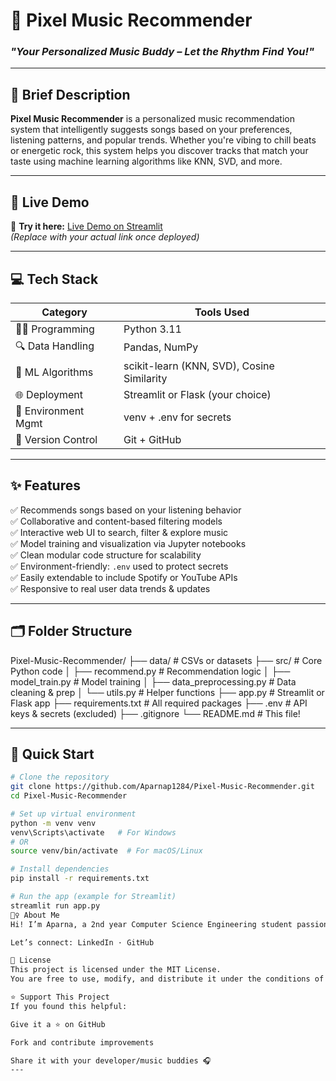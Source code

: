 # 🎵 Pixel Music Recommender  
### *"Your Personalized Music Buddy – Let the Rhythm Find You!"*

---

## 📌 Brief Description

**Pixel Music Recommender** is a personalized music recommendation system that intelligently suggests songs based on your preferences, listening patterns, and popular trends. Whether you're vibing to chill beats or energetic rock, this system helps you discover tracks that match your taste using machine learning algorithms like KNN, SVD, and more.

---

## 🔗 Live Demo

🚀 **Try it here:** [Live Demo on Streamlit](https://pixel-music.streamlit.app)  
*(Replace with your actual link once deployed)*

---

## 💻 Tech Stack

| Category            | Tools Used                                    |
|---------------------|-----------------------------------------------|
| 👨‍💻 Programming     | Python 3.11                                    |
| 🔍 Data Handling     | Pandas, NumPy                                 |
| 🧠 ML Algorithms     | scikit-learn (KNN, SVD), Cosine Similarity    |
| 🌐 Deployment        | Streamlit or Flask (your choice)              |
| 🧪 Environment Mgmt | venv + .env for secrets                        |
| 🔐 Version Control   | Git + GitHub                                  |

---

## ✨ Features

✅ Recommends songs based on your listening behavior  
✅ Collaborative and content-based filtering models  
✅ Interactive web UI to search, filter & explore music  
✅ Model training and visualization via Jupyter notebooks  
✅ Clean modular code structure for scalability  
✅ Environment-friendly: `.env` used to protect secrets  
✅ Easily extendable to include Spotify or YouTube APIs  
✅ Responsive to real user data trends & updates

---

## 🗂️ Folder Structure

Pixel-Music-Recommender/
├── data/ # CSVs or datasets
├── src/ # Core Python code
│ ├── recommend.py # Recommendation logic
│ ├── model_train.py # Model training
│ ├── data_preprocessing.py # Data cleaning & prep
│ └── utils.py # Helper functions
├── app.py # Streamlit or Flask app
├── requirements.txt # All required packages
├── .env # API keys & secrets (excluded)
├── .gitignore
└── README.md # This file!


---

## 🚀 Quick Start

```bash
# Clone the repository
git clone https://github.com/Aparnap1284/Pixel-Music-Recommender.git
cd Pixel-Music-Recommender

# Set up virtual environment
python -m venv venv
venv\Scripts\activate   # For Windows
# OR
source venv/bin/activate  # For macOS/Linux

# Install dependencies
pip install -r requirements.txt

# Run the app (example for Streamlit)
streamlit run app.py
🙋‍♀️ About Me
Hi! I’m Aparna, a 2nd year Computer Science Engineering student passionate about building AI-powered tools, especially ones that combine creativity with data — like this music recommender!

Let’s connect: LinkedIn · GitHub

📃 License
This project is licensed under the MIT License.
You are free to use, modify, and distribute it under the conditions of the license.

⭐️ Support This Project
If you found this helpful:

Give it a ⭐️ on GitHub

Fork and contribute improvements

Share it with your developer/music buddies 🎧
---
